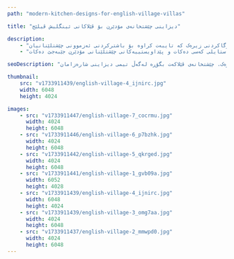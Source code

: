 ```yaml
---
path: "modern-kitchen-designs-for-english-village-villas"

title: "دیزاینی چێشتخانەی مۆدێرن بۆ ڤێلاکانی ئینگلیش ڤیلێج"

description:
    - "پڕۆژەکەمان چێشتخانەی ڤێلایەکی ئینگلیزی گۆڕی بە تێکەڵکردنی شکۆی کلاسیکی لەگەڵ کارایی مۆدێرن. ئێمە دیزاینێکی پێشکەوتوومان دروست کرد کە شوێنی چێشتلێنانی کردە دڵی ماڵەکە، کە سەرنجڕاکێشی هەمیشەیی لەگەڵ داهێنانی کردەیی تێکەڵ دەکات. خاوەن ماڵەکە ڕێگایەکی نوێی دۆزییەوە بۆ دووبارە بیرکردنەوە لە چێشتخانەکەیان، بە تاقیکردنەوەی پلانێکی فرەلایەن، کەرەستەی باش و چارەسەری کۆگاکردنی زیرەک کە تایبەت کراوە بۆ باشترکردنی ئەزموونی چێشتلێنانیان."
    - "دیزاینەکە بە وریاییەوە هاوسەنگی لە نێوان جوانناسی نەریتی ڤێلا و پێداویستییە هاوچەرخەکان دروست کرد، ئیلهامی پێشکەش کرد بۆ گۆڕینی چێشتخانەکە لەگەڵ پاراستنی کەسایەتی ڕەسەنی. تیمە شارەزاکەمان شوێنێکی دروست کرد کە هەم ستایلدار و هەم کارا بوو، کە سەلماندی دیزاینی جوان و ژیانی کردەیی دەتوانن بە تەواوی پێکەوە هەبن. ئەنجامەکە چێشتخانەیەکی سەرنجڕاکێش و کارا بوو کە گوزارشت لە ستایلی کەسی دەکات و پێداویستییەکانی چێشتلێنانی مۆدێرن جێبەجێ دەکات."

seoDescription: "دیزاینی چێشتخانەی مۆدێرنمان بۆ ڤێلاکانی ئینگلیش ڤیلێج ببینە. ببینە چۆن شکۆی کلاسیکی لەگەڵ کارایی هاوچەرخ تێکەڵ دەکەین، بە کەرەستەی باش و چارەسەری کۆگاکردنی زیرەک. چێشتخانەی ڤێلاکەت بگۆڕە لەگەڵ تیمی دیزاینی شارەزامان."

thumbnail:
    src: "v1733911439/english-village-4_ijnirc.jpg"
    width: 6048
    height: 4024

images:
    - src: "v1733911447/english-village-7_cocrmu.jpg"
      width: 4024
      height: 6048
    - src: "v1733911446/english-village-6_p7bzhk.jpg"
      width: 4024
      height: 6048
    - src: "v1733911442/english-village-5_qkrged.jpg"
      width: 4024
      height: 6048
    - src: "v1733911441/english-village-1_gvb09a.jpg"
      width: 6052
      height: 4028
    - src: "v1733911439/english-village-4_ijnirc.jpg"
      width: 6048
      height: 4024
    - src: "v1733911439/english-village-3_omg7aa.jpg"
      width: 4024
      height: 6048
    - src: "v1733911437/english-village-2_mmwpd0.jpg"
      width: 4024
      height: 6048
---
```

